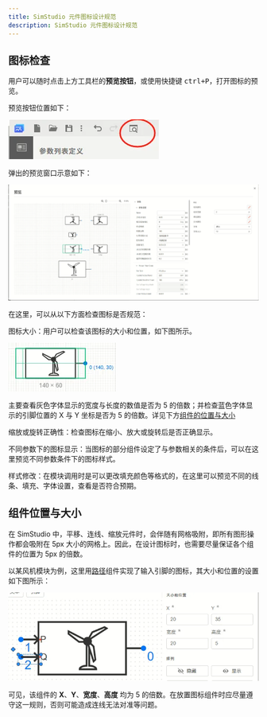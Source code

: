 ```yaml
---
title: SimStudio 元件图标设计规范
description: SimStudio 元件图标设计规范
---
```



## 图标检查

用户可以随时点击上方工具栏的**预览按钮**，或使用快捷键 <kbd>ctrl+P</kbd>，打开图标的预览。

预览按钮位置如下：

![预览按钮](image-1.png)

弹出的预览窗口示意如下：

![预览窗口](image-2.png)

在这里，可以从以下方面检查图标是否规范：

图标大小：用户可以检查该图标的大小和位置，如下图所示。

![图标大小检查](image-3.png)

主要查看灰色字体显示的宽度与长度的数值是否为 5 的倍数；并检查蓝色字体显示的引脚位置的 X 与 Y 坐标是否为 5 的倍数。详见下方[组件的位置与大小](#组件位置与大小)

缩放或旋转正确性：检查图标在缩小、放大或旋转后是否正确显示。

不同参数下的图标显示：当图标的部分组件设定了与参数相关的条件后，可以在这里预览不同参数条件下的图标样式。

样式修改：在模块调用时是可以更改填充颜色等格式的，在这里可以预览不同的线条、填充、字体设置，查看是否符合预期。


## 组件位置与大小

在 SimStudio 中，平移、连线、缩放元件时，会伴随有网格吸附，即所有图形操作都会吸附在 5px 大小的网格上。因此，在设计图标时，也需要尽量保证各个组件的位置为 5px 的倍数。

以某风机模块为例，这里用[路径](../40-path/index.md)组件实现了输入引脚的图标，其大小和位置的设置如下图所示：

![大小与位置的正确设置](image.png)

可见，该组件的 **X**、**Y**、**宽度**、**高度** 均为 5 的倍数。在放置图标组件时应尽量遵守这一规则，否则可能造成连线无法对准等问题。